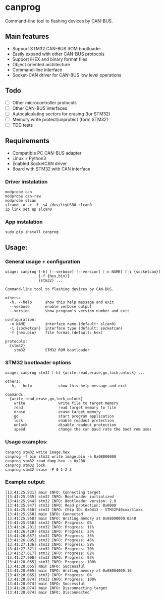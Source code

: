 # canprog

Command-line tool to flashing devices by CAN-BUS.

## Main features
- Support STM32 CAN-BUS ROM bootloader
- Easily expand with other CAN-BUS protocols
- Support iHEX and binary format files
- Object oriented architecture
- Command-line interface
- Socket-CAN driver for CAN-BUS low level operations

## Todo
- [ ] Other microcontroller protocols
- [ ] Other CAN-BUS interfaces
- [ ] Autocalculating sectors for erasing (for STM32)
- [ ] Memory write protect/unprotect (form STM32)
- [ ] TDD tests

## Requirements
- Compatible PC CAN-BUS adapter 
- Linux + Python3
- Enabled SocketCAN driver
- Board with STM32 with CAN interface

### Driver instalation
```
modprobe can
modprobe can-raw
modprobe slcan
slcand -o -c -f -s4 /dev/ttyUSB0 slcan0
ip link set up slcan0
```

### App instalation
```
sudo pip install canprog
```

## Usage:
### General usage + configuration
```
usage: canprog [-h] [--verbose] [--version] [-n NAME] [-i {socketcan}]
               [-f {hex,bin}]
               {stm32} ...

Command-line tool to flashing devices by CAN-BUS.

others:
  -h, --help      show this help message and exit
  --verbose       enable verbose output
  --version       show program's version number and exit

configuration:
  -n NAME         interface name (default: slcan0)
  -i {socketcan}  interface type (default: socketcan)
  -f {hex,bin}    file format (default: hex)

protocols:
  {stm32}
    stm32         STM32 ROM bootloader
```
### STM32 bootloader options
```
usage: canprog stm32 [-h] {write,read,erase,go,lock,unlock} ...

others:
  -h, --help            show this help message and exit

commands:
  {write,read,erase,go,lock,unlock}
    write               write file to target memory
    read                read target memory to file
    erase               erase target memory
    go                  start program application
    lock                enable readout protection
    unlock              disable readout protection
    speed               change the can baud rate the boot rom uses
```
### Usage examples:
```
canprog stm32 write image.hex
canprog -f bin stm32 write image.bin -a 0x08000000
canprog stm32 read dump.hex -s 0x200
canprog stm32 lock
canprog stm32 erase -P 0 1 2 3
```
### Example output:
```
[13:41:25.931] main INFO: Connecting target
[13:41:25.935] stm32 INFO: Bootloader initialized
[13:41:25.944] stm32 INFO: Bootloader version: 2.0
[13:41:25.947] stm32 INFO: Read protection: 0x0000
[13:41:25.950] stm32 INFO: Chip ID: 0x0413 - STM32F40xxx/41xxx
[13:41:25.950] main INFO: Connected
[13:41:25.958] main INFO: Writing memory at 0x08000000:6548
[13:41:25.958] stm32 INFO: Progress: 0%
[13:41:26.201] stm32 INFO: Progress: 11%
[13:41:26.429] stm32 INFO: Progress: 23%
[13:41:26.657] stm32 INFO: Progress: 35%
[13:41:26.895] stm32 INFO: Progress: 46%
[13:41:27.136] stm32 INFO: Progress: 58%
[13:41:27.371] stm32 INFO: Progress: 70%
[13:41:27.617] stm32 INFO: Progress: 82%
[13:41:27.908] stm32 INFO: Progress: 93%
[13:41:28.065] stm32 INFO: Progress: 100%
[13:41:28.065] main INFO: Successful
[13:41:28.065] main INFO: Writing memory at 0x08004000:16
[13:41:28.065] stm32 INFO: Progress: 0%
[13:41:28.074] stm32 INFO: Progress: 100%
[13:41:28.074] main INFO: Successful
[13:41:28.074] main INFO: Disconnecting target
[13:41:28.074] main INFO: Disconnected
```
